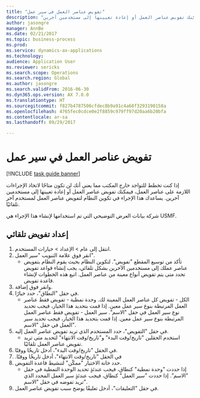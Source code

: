 ```yaml
--- 
title: "تفويض عناصر العمل في سير عمل"
description: "إذا كنت تخطط للتواجد خارج المكتب مما يعني أنك لن تكون متاحًا لاتخاذ الإجراءات اللازمة على عناصر العمل، فيمكنك تفويض عناصر العمل أو إعادة تعيينها إلى مستخدمين آخرين."
author: jasongre
manager: AnnBe
ms.date: 02/21/2017
ms.topic: business-process
ms.prod: 
ms.service: dynamics-ax-applications
ms.technology: 
audience: Application User
ms.reviewer: sericks
ms.search.scope: Operations
ms.search.region: Global
ms.author: jasongre
ms.search.validFrom: 2016-06-30
ms.dyn365.ops.version: AX 7.0.0
ms.translationtype: HT
ms.sourcegitcommit: f827b4787506cfdec8b9a91c4a68f3293190158a
ms.openlocfilehash: 4765fec0cdce0e2f8859c979ff97d20aa6b20bfa
ms.contentlocale: ar-sa
ms.lasthandoff: 09/29/2017

---
```

# <a name="delegate-work-items-in-a-workflow"></a>تفويض عناصر العمل في سير عمل

[!INCLUDE [task guide banner](../../includes/task-guide-banner.md)]

إذا كنت تخطط للتواجد خارج المكتب مما يعني أنك لن تكون متاحًا لاتخاذ الإجراءات اللازمة على عناصر العمل، فيمكنك تفويض عناصر العمل أو إعادة تعيينها إلى مستخدمين آخرين. يساعدك هذا الإجراء في تكوين النظام لتفويض عناصر العمل لمستخدم آخر تلقائيًا.



شركة بيانات العرض التوضيحي التي تم استخدامها لإنشاء هذا الإجراء هي USMF.


## <a name="set-up-automatic-delegation"></a>إعداد تفويض تلقائي
1. انتقل إلى عام > الإعداد > خيارات المستخدم.
2. انقر فوق علامة التبويب "سير العمل".
    * تأكد من توسيع المقطع "تفويض".    لتكوين النظام بحيث يقوم النظام بتفويض عناصر عملك إلى مستخدمين الآخرين بشكل تلقائي، يجب إنشاء قواعد تفويض تحدد متى يتم تفويض أنواع معينة من عناصر العمل. اتبع هذه الخطوات لإنشاء قاعدة تفويض.  
3. وانقر فوق إضافة.
4. في حقل "النطاق"، حدد خيارًا.
    * الكل - تفويض كل عناصر العمل المعينة لك.    وحدة نمطية - تفويض فقط عناصر العمل المرتبطة بنوع سير عمل معين. إذا قمت بتحديد هذا الخيار، فيجب تحديد نوع سير العمل في حقل "الاسم".    سير العمل - تفويض فقط عناصر العمل المرتبطة بنوع سير عمل معين. إذا قمت بتحديد هذا الخيار، فيجب تحديد سير العمل في حقل "الاسم".  
5. في حقل "التفويض"، حدد المستخدم الذي تريد تفويض عناصر العمل إليه.
    * استخدم الحقلين "تاريخ/وقت البدء" و"تاريخ/وقت الانتهاء" لتحديد متى تريد تفويض عناصر العمل تلقائيًا.  
6. في الحقل "تاريخ/وقت البدء‬"، أدخل تاريخًا ووقتًا.
7. في الحقل "‏‫تاريخ/وقت الانتهاء"، أدخل تاريخًا ووقتًا.
8. حدد خانة الاختيار "ممكّن‬" لتنشيط قاعدة التفويض.
    * إذا حددت "وحدة نمطية" كنطاق، فيجب عندئذٍ تحديد الوحدة النمطية في حقل "الاسم".    إذا حددت "سير العمل" كنطاق، فيجب عندئذٍ سير العمل المحدد الذي تريد تفوضه في حقل "الاسم".  
9. في حقل "التعليقات"، أدخل تعليقًا يوضح سبب تفويض عناصر العمل.


